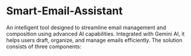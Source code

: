 # Smart-Email-Assistant
An intelligent tool designed to streamline email management and composition using advanced AI capabilities. Integrated with Gemini AI, it helps users draft, organize, and manage emails efficiently. The solution consists of three components:
